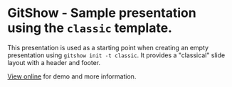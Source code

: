 # GitShow - Sample presentation using the `classic` template.

This presentation is used as a starting point when creating an empty presentation using `gitshow init -t classic`. It provides a "classical" slide layout with a header and footer.

[View online](https://gitshow.net/gh/gitshow-js/demos@main/classic) for demo and more information.

